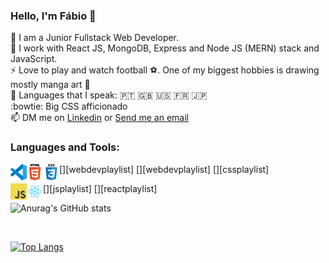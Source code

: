 ### Hello, I'm Fábio 👋

 🔭 I am a Junior Fullstack Web Developer.<br>
:large_blue_diamond: I work with React JS, MongoDB, Express and Node JS (MERN) stack and JavaScript.<br>
⚡ Love to play and watch football :soccer:. One of my biggest hobbies is drawing mostly manga art :art:<br>
:england: Languages that I speak: :portugal: :uk: :us: :fr: :jp:<br>
:bowtie: Big CSS afficionado <br>
📫 DM me on <a href="https://www.linkedin.com/in/fabiofguerreiro/">Linkedin</a> or <a href="mailto:fabio.fernando.guerreiro@gmail.com">Send me an email</a><br>


### Languages and Tools:

[<img align="left" alt="Visual Studio Code" width="26px" src="https://raw.githubusercontent.com/github/explore/80688e429a7d4ef2fca1e82350fe8e3517d3494d/topics/visual-studio-code/visual-studio-code.png" />][webdevplaylist]
[<img align="left" alt="HTML5" width="26px" src="https://raw.githubusercontent.com/github/explore/80688e429a7d4ef2fca1e82350fe8e3517d3494d/topics/html/html.png" />][webdevplaylist]
[<img align="left" alt="CSS3" width="26px" src="https://raw.githubusercontent.com/github/explore/80688e429a7d4ef2fca1e82350fe8e3517d3494d/topics/css/css.png" />][cssplaylist]

[<img align="left" alt="JavaScript" width="26px" src="https://raw.githubusercontent.com/github/explore/80688e429a7d4ef2fca1e82350fe8e3517d3494d/topics/javascript/javascript.png" />][jsplaylist]
[<img align="left" alt="React" width="26px" src="https://raw.githubusercontent.com/github/explore/80688e429a7d4ef2fca1e82350fe8e3517d3494d/topics/react/react.png" />][reactplaylist]
<br>

 ![Anurag's GitHub stats](https://github-readme-stats.vercel.app/api?username=Fabio-FG&show_icons=true&theme=radical)
 
 <br>

 [![Top Langs](https://github-readme-stats.vercel.app/api/top-langs/?username=Fabio-FG&show_icons=true&theme=radical)](https://github.com/Fabio-FG/github-readme-stats)





<!--
**Fabio-FG/Fabio-FG** is a ✨ _special_ ✨ repository because its `README.md` (this file) appears on your GitHub profile.

Here are some ideas to get you started:

- 🔭 I’m currently working on ...
- 🌱 I’m currently learning ...
- 👯 I’m looking to collaborate on ...
- 🤔 I’m looking for help with ...
- 💬 Ask me about ...
- 📫 How to reach me: ...
- 😄 Pronouns: ...
- ⚡ Fun fact: ...
-->
